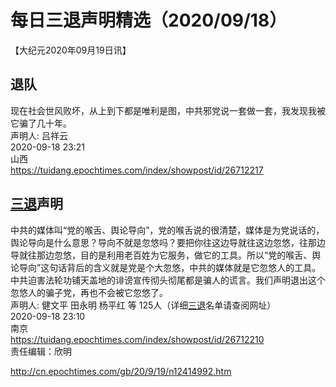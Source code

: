 # 每日三退声明精选（2020/09/18）
  
  
【大纪元2020年09月19日讯】  
## 退队  
现在社会世风败坏，从上到下都是唯利是图，中共邪党说一套做一套，我发现我被它骗了几十年。  
声明人: 吕祥云  
2020-09-18 23:21  
山西  
https://tuidang.epochtimes.com/index/showpost/id/26712217  
## <a href="http://cn.epochtimes.com/gb/tag/%E4%B8%89%E9%80%80.html">三退</a>声明  
中共的媒体叫“党的喉舌、舆论导向”，党的喉舌说的很清楚，媒体是为党说话的，舆论导向是什么意思？导向不就是忽悠吗？要把你往这边导就往这边忽悠，往那边导就往那边忽悠，目的是利用老百姓为它服务，做它的工具。所以“党的喉舌、舆论导向”这句话背后的含义就是党是个大忽悠，中共的媒体就是它忽悠人的工具。中共迫害法轮功铺天盖地的诽谤宣传彻头彻尾都是骗人的谎言。我们声明退出这个忽悠人的骗子党，再也不会被它忽悠了。  
声明人: 健文平 田永明 杨平红 等 125人（详细<a href="http://cn.epochtimes.com/gb/tag/%E4%B8%89%E9%80%80.html">三退</a>名单请查阅网址）  
2020-09-18 23:10  
南京  
https://tuidang.epochtimes.com/index/showpost/id/26712210  
责任编辑：欣明  
  
  
  
http://cn.epochtimes.com/gb/20/9/19/n12414992.htm
